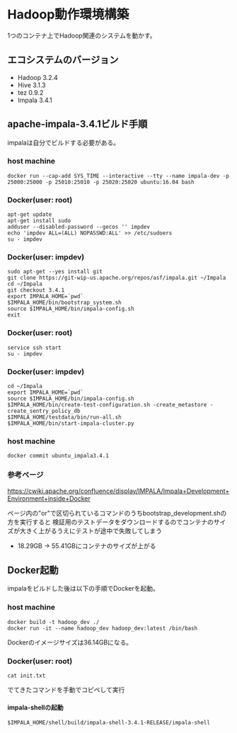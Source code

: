 # Hadoop動作環境構築

1つのコンテナ上でHadoop関連のシステムを動かす。

## エコシステムのバージョン

- Hadoop 3.2.4
- Hive 3.1.3
- tez 0.9.2
- Impala 3.4.1

## apache-impala-3.4.1ビルド手順

impalaは自分でビルドする必要がある。

### host machine

```
docker run --cap-add SYS_TIME --interactive --tty --name impala-dev -p 25000:25000 -p 25010:25010 -p 25020:25020 ubuntu:16.04 bash
```

### Docker(user: root)

```
apt-get update
apt-get install sudo
adduser --disabled-password --gecos '' impdev
echo 'impdev ALL=(ALL) NOPASSWD:ALL' >> /etc/sudoers
su - impdev
```

### Docker(user: impdev)

```
sudo apt-get --yes install git
git clone https://git-wip-us.apache.org/repos/asf/impala.git ~/Impala
cd ~/Impala
git checkout 3.4.1
export IMPALA_HOME=`pwd`
$IMPALA_HOME/bin/bootstrap_system.sh
source $IMPALA_HOME/bin/impala-config.sh
exit
```

### Docker(user: root)

```
service ssh start
su - impdev
```

### Docker(user: impdev)

```
cd ~/Impala
export IMPALA_HOME=`pwd`
source $IMPALA_HOME/bin/impala-config.sh
$IMPALA_HOME/bin/create-test-configuration.sh -create_metastore -create_sentry_policy_db
$IMPALA_HOME/testdata/bin/run-all.sh
$IMPALA_HOME/bin/start-impala-cluster.py
```

### host machine

```
docker commit ubuntu_impala3.4.1
```

### 参考ページ
https://cwiki.apache.org/confluence/display/IMPALA/Impala+Development+Environment+inside+Docker

ページ内の"or"で区切られているコマンドのうちbootstrap_development.shの方を実行すると
検証用のテストデータをダウンロードするのでコンテナのサイズが大きく上がるうえにテストが途中で失敗してしまう

- 18.29GB → 55.41GBにコンテナのサイズが上がる

## Docker起動

impalaをビルドした後は以下の手順でDockerを起動。

### host machine

```
docker build -t hadoop_dev ./
docker run -it --name hadoop_dev hadoop_dev:latest /bin/bash
```
Dockerのイメージサイズは36.14GBになる。

### Docker(user: root)

```
cat init.txt
```
でてきたコマンドを手動でコピペして実行

#### impala-shellの起動
```
$IMPALA_HOME/shell/build/impala-shell-3.4.1-RELEASE/impala-shell
```
